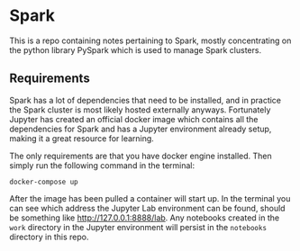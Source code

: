 # Spark

This is a repo containing notes pertaining to Spark, mostly concentrating on the python library PySpark which is used to manage Spark clusters. 

## Requirements
Spark has a lot of dependencies that need to be installed, and in practice the Spark cluster is most likely hosted externally anyways. Fortunately Jupyter has created an official docker image which contains all the dependencies for Spark and has a Jupyter environment already setup, making it a great resource for learning. 

The only requirements are that you have docker engine installed. Then simply run the following command in the terminal:

```
docker-compose up
```

After the image has been pulled a container will start up. In the terminal you can see which address the Jupyter Lab environment can be found, should be something like http://127.0.0.1:8888/lab. Any notebooks created in the `work` directory in the Jupyter environment will persist in the `notebooks` directory in this repo. 

